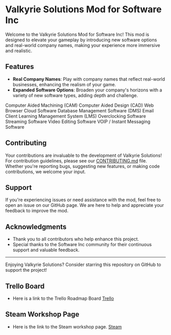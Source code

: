 # Valkyrie Solutions Mod for Software Inc

Welcome to the Valkyrie Solutions Mod for Software Inc! This mod is designed to elevate your gameplay by introducing new software options and real-world company names, making your experience more immersive and realistic.

## Features

- **Real Company Names**: Play with company names that reflect real-world businesses, enhancing the realism of your game.
- **Expanded Software Options**: Broaden your company's horizons with a variety of new software types, adding depth and challenge.

Computer Aided Machining (CAM)
Computer Aided Design (CAD)
Web  Browser
Cloud Software
Database Management Software (DMS)
Email Client
Learning Management System (LMS)
Overclocking Software
Streaming Software
Video Editing Software
VOIP / Instant Messaging Software

## Contributing

Your contributions are invaluable to the development of Valkyrie Solutions! For contribution guidelines, please see our [CONTRIBUTING.md](CONTRIBUTING.md) file. Whether you're reporting bugs, suggesting new features, or making code contributions, we welcome your input.

## Support

If you're experiencing issues or need assistance with the mod, feel free to open an issue on our GitHub page. We are here to help and appreciate your feedback to improve the mod.

## Acknowledgments

- Thank you to all contributors who help enhance this project.
- Special thanks to the Software Inc community for their continuous support and valuable feedback.

---

Enjoying Valkyrie Solutions? Consider starring this repository on GitHub to support the project!

## Trello Board

- Here is a link to the Trello Roadmap Board 
[Trello](https://trello.com/invite/b/I0MilAyp/ATTI7418a306f6b2c2085292335bf8e3ce13C711F197/valkyrie-solutions)


## Steam Workshop Page

- Here is the link to the Steam workshop page. 
[Steam](https://steamcommunity.com/sharedfiles/filedetails/?id=3235726354)
